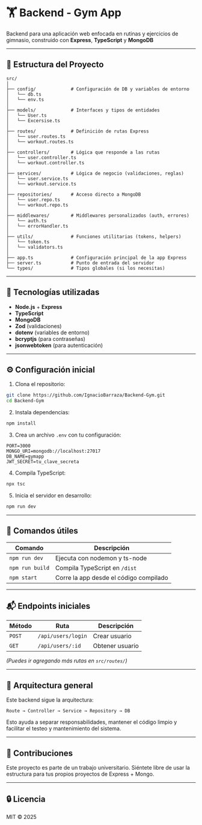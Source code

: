 # 🏋️ Backend - Gym App

Backend para una aplicación web enfocada en rutinas y ejercicios de gimnasio, construido con **Express**, **TypeScript** y **MongoDB**

---

## 📁 Estructura del Proyecto

```
src/
│
├── config/             # Configuración de DB y variables de entorno
│   └── db.ts
│   └── env.ts
│
├── models/             # Interfaces y tipos de entidades
│   └── User.ts
│   └── Excersise.ts
│
├── routes/             # Definición de rutas Express
│   └── user.routes.ts
│   └── workout.routes.ts
│
├── controllers/        # Lógica que responde a las rutas
│   └── user.controller.ts
│   └── workout.controller.ts
│
├── services/           # Lógica de negocio (validaciones, reglas)
│   └── user.service.ts
│   └── workout.service.ts
│
├── repositories/       # Acceso directo a MongoDB
│   └── user.repo.ts
│   └── workout.repo.ts
│
├── middlewares/        # Middlewares personalizados (auth, errores)
│   └── auth.ts
│   └── errorHandler.ts
│
├── utils/              # Funciones utilitarias (tokens, helpers)
│   └── token.ts
│   └── validators.ts
│
├── app.ts              # Configuración principal de la app Express
├── server.ts           # Punto de entrada del servidor
└── types/              # Tipos globales (si los necesitas)
```

---

## 🚀 Tecnologías utilizadas

- **Node.js** + **Express**
- **TypeScript**
- **MongoDB**
- **Zod** (validaciones)
- **dotenv** (variables de entorno)
- **bcryptjs** (para contraseñas)
- **jsonwebtoken** (para autenticación)

---

## ⚙️ Configuración inicial

1. Clona el repositorio:

```bash
git clone https://github.com/IgnacioBarraza/Backend-Gym.git
cd Backend-Gym
```

2. Instala dependencias:

```bash
npm install
```

3. Crea un archivo `.env` con tu configuración:

```env
PORT=3000
MONGO_URI=mongodb://localhost:27017
DB_NAME=gymapp
JWT_SECRET=tu_clave_secreta
```

4. Compila TypeScript:

```bash
npx tsc
```

5. Inicia el servidor en desarrollo:

```bash
npm run dev
```

---

## 🧪 Comandos útiles

| Comando         | Descripción                            |
| --------------- | -------------------------------------- |
| `npm run dev`   | Ejecuta con nodemon y ts-node          |
| `npm run build` | Compila TypeScript en `/dist`          |
| `npm start`     | Corre la app desde el código compilado |

---

## 📬 Endpoints iniciales

| Método | Ruta                | Descripción     |
| ------ | ------------------- | --------------- |
| `POST` | `/api/users/login`  | Crear usuario   |
| `GET`  | `/api/users/:id`    | Obtener usuario |

*(Puedes ir agregando más rutas en `src/routes/`)*

---

## 🧠 Arquitectura general

Este backend sigue la arquitectura:

```
Route → Controller → Service → Repository → DB
```

Esto ayuda a separar responsabilidades, mantener el código limpio y facilitar el testeo y mantenimiento del sistema.

---

## 🤝 Contribuciones

Este proyecto es parte de un trabajo universitario. Siéntete libre de usar la estructura para tus propios proyectos de Express + Mongo.

---

## 🔒 Licencia

MIT © 2025